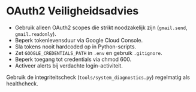 # OAuth2 Veiligheidsadvies

- Gebruik alleen OAuth2 scopes die strikt noodzakelijk zijn (`gmail.send`, `gmail.readonly`).
- Beperk tokenlevensduur via Google Cloud Console.
- Sla tokens nooit hardcoded op in Python-scripts.
- Zet `GOOGLE_CREDENTIALS_PATH` in `.env` en gebruik `.gitignore`.
- Beperk toegang tot credentials via chmod 600.
- Activeer alerts bij verdachte login-activiteit.

Gebruik de integriteitscheck (`tools/system_diagnostics.py`) regelmatig als healthcheck.
